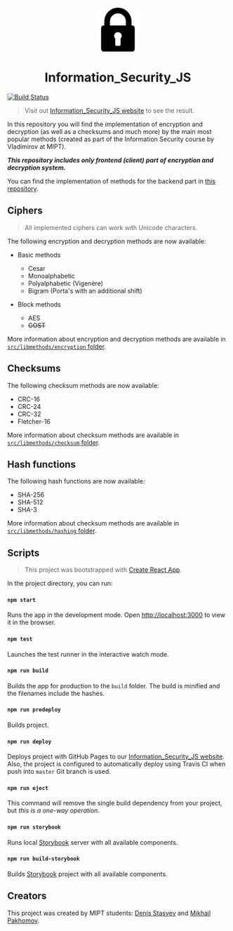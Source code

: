 <p align="center">
  <img alt="Information_Security_JS logo" src="src/assets/logo.png" width="100px" />
  <h1 align="center">Information_Security_JS</h1>
</p>

[![Build Status](https://travis-ci.com/denisstasyev/Information_Security_JS.svg?branch=master)](https://travis-ci.com/denisstasyev/Information_Security_JS)

> Visit out [Information_Security_JS website](https://denisstasyev.github.io/Information_Security_JS/) to see the result.

In this repository you will find the implementation of encryption and decryption (as well as a checksums and much more) by the main most popular methods (created as part of the Information Security course by Vladimirov at MIPT).

**_This repository includes only frontend (client) part of encryption and decryption system._**

You can find the implementation of methods for the backend part in [this repository](https://github.com/GRISHNOV/Information_Security_Web_Service).

## Ciphers

> All implemented ciphers can work with Unicode characters.

The following encryption and decryption methods are now available:

- Basic methods

  - Cesar
  - Monoalphabetic
  - Polyalphabetic (Vigenère)
  - Bigram (Porta's with an additional shift)

- Block methods
  - AES
  - ~~GOST~~

More information about encryption and decryption methods are available in [`src/libmethods/encryption` folder](https://github.com/denisstasyev/Information_Security_JS/tree/master/src/libmethods/encryption).

## Checksums

The following checksum methods are now available:

- CRC-16
- CRC-24
- CRC-32
- Fletcher-16

More information about checksum methods are available in [`src/libmethods/checksum` folder](https://github.com/denisstasyev/Information_Security_JS/tree/master/src/libmethods/checksum).

## Hash functions

The following hash functions are now available:

- SHA-256
- SHA-512
- SHA-3

More information about checksum methods are available in [`src/libmethods/hashing` folder](https://github.com/denisstasyev/Information_Security_JS/tree/master/src/libmethods/hashing).

## Scripts

> This project was bootstrapped with [Create React App](https://github.com/facebook/create-react-app).

In the project directory, you can run:

#### `npm start`

Runs the app in the development mode. Open [http://localhost:3000](http://localhost:3000) to view it in the browser.

#### `npm test`

Launches the test runner in the interactive watch mode.

#### `npm run build`

Builds the app for production to the `build` folder. The build is minified and the filenames include the hashes.

#### `npm run predeploy`

Builds project.

#### `npm run deploy`

Deploys project with GitHub Pages to our [Information_Security_JS website](https://denisstasyev.github.io/Information_Security_JS/).
Also, the project is configured to automatically deploy using Travis CI when push into `master` Git branch is used.

#### `npm run eject`

This command will remove the single build dependency from your project, but _this is a one-way operation_.

#### `npm run storybook`

Runs local [Storybook](https://storybook.js.org/) server with all available components.

#### `npm run build-storybook`

Builds [Storybook](https://storybook.js.org/) project with all available components.

## Creators

This project was created by MIPT students: [Denis Stasyev](https://github.com/denisstasyev) and [Mikhail Pakhomov](https://github.com/mikhan333).
